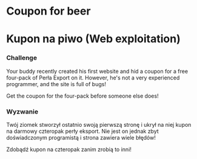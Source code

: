 # Coupon for beer
# Kupon na piwo (Web exploitation)

### Challenge
Your buddy recently created his first website and hid a coupon for a free four-pack of Perła Export on it. However, he's not a very experienced programmer, and the site is full of bugs!

Get the coupon for the four-pack before someone else does!

### Wyzwanie
Twój ziomek stworzył ostatnio swoją pierwszą stronę i ukrył na niej kupon na darmowy czteropak perły eksport. Nie jest on jednak zbyt doświadczonym programistą i strona zawiera wiele błędów!

Zdobądź kupon na czteropak zanim zrobią to inni!